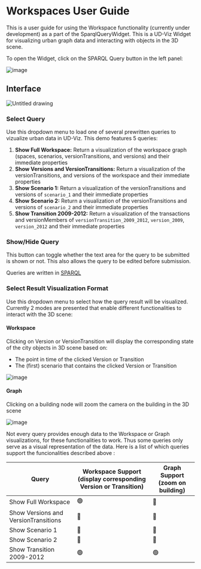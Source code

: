 # Workspaces User Guide
This is a user guide for using the Workspace functionality (currently under development) as a part of the SparqlQueryWidget. This is a UD-Viz Widget for visualizing urban graph data and interacting with objects in the 3D scene.

To open the Widget, click on the SPARQL Query button in the left panel:

![image](https://user-images.githubusercontent.com/23373264/221245183-33a9ada3-ac06-4c10-bb97-a0736e6421fd.png)

## Interface

![Untitled drawing](https://user-images.githubusercontent.com/23373264/193422973-43391ead-2bf9-4113-9e92-216a5426f60e.png)

### Select Query
Use this dropdown menu to load one of several prewritten queries to vizualize urban data in UD-Viz. This demo features 5 queries:
1. **Show Full Workspace:** Return a visualization of the workspace graph (spaces, scenarios, versionTransitions, and versions) and their immediate properties 
2. **Show Versions and VersionTransitions:** Return a visualization of the versionTransitions, and versions of the workspace and their immediate properties
3. **Show Scenario 1:** Return a visualization of the versionTransitions and versions of `scenario_1` and their immediate properties
4. **Show Scenario 2:** Return a visualization of the versionTransitions and versions of `scenario_2` and their immediate properties
5. **Show Transition 2009-2012:** Return a visualization of the transactions and versionMembers of `versionTransition_2009_2012`, `version_2009`, `version_2012` and their immediate properties

### Show/Hide Query
This button can toggle whether the text area for the query to be submitted is shown or not. This also allows the query to be edited before submission.

Queries are written in [SPARQL](https://www.w3.org/TR/sparql11-query/)

### Select Result Visualization Format
Use this dropdown menu to select how the query result will be visualized. Currently 2 modes are presented that enable different functionalities to interact with the 3D scene:

#### Workspace
Clicking on Version or VersionTransition will display the corresponding state of the city objects in 3D scene based on:
- The point in time of the clicked Version or Transition
- The (first) scenario that contains the clicked Version or Transition

![image](https://user-images.githubusercontent.com/23373264/221207437-f8345893-7620-4ef3-8941-421f29905546.png)


#### Graph
Clicking on a building node will zoom the camera on the building in the 3D scene

![image](https://user-images.githubusercontent.com/23373264/221206638-b2d477d9-650d-47c4-be64-eb809f9538a5.png)


Not every query provides enough data to the Workspace or Graph visualizations, for these functionalities to work. Thus some queries only serve as a visual representation of the data. Here is a list of which queries support the funcionalities described above :

| Query                                | Workspace Support (display corresponding Version or Transition) | Graph Support (zoom on building) |
| ------------------------------------ | --------------------------------------------------------------- | -------------------------------- |
| Show Full Workspace                  | 🟢                                                               | 🔴                                |
| Show Versions and VersionTransitions | 🔴                                                               | 🔴                                |
| Show Scenario 1                      | 🔴                                                               | 🔴                                |
| Show Scenario 2                      | 🔴                                                               | 🔴                                |
| Show Transition 2009-2012            | 🟢                                                               | 🟢                                |
